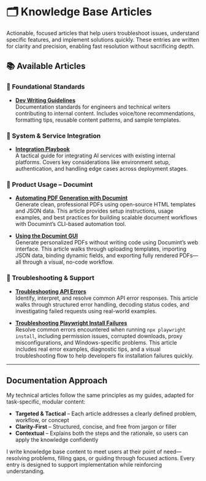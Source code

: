 # 🗂️ Knowledge Base Articles

Actionable, focused articles that help users troubleshoot issues, understand specific features, and implement solutions quickly. These entries are written for clarity and precision, enabling fast resolution without sacrificing depth.

## 📚 Available Articles

### 🧱 Foundational Standards
- **[Dev Writing Guidelines](https://github.com/CRollins6020/CRollins6020/blob/main/Knowledge-Base/dev-writing-guidlines.md)**  
  Documentation standards for engineers and technical writers contributing to internal content. Includes voice/tone recommendations, formatting tips, reusable content patterns, and sample templates.

### 🔗 System & Service Integration
- **[Integration Playbook](https://github.com/CRollins6020/CRollins6020/blob/main/Knowledge-Base/integration-playbook.md)**  
  A tactical guide for integrating AI services with existing internal platforms. Covers key considerations like environment setup, authentication, and handling edge cases across deployment stages.

### 🧾 Product Usage – Documint
- **[Automating PDF Generation with Documint](https://github.com/CRollins6020/CRollins6020/blob/main/Knowledge-Base/automating-pdf-generation-with-documint.md)**  
  Generate clean, professional PDFs using open-source HTML templates and JSON data. This article provides setup instructions, usage examples, and best practices for building scalable document workflows with Documint’s CLI-based automation tool.

- **[Using the Documint GUI](https://github.com/CRollins6020/CRollins6020/blob/main/Knowledge-Base/using-documint-gui.md)**  
  Generate personalized PDFs without writing code using Documint’s web interface. This article walks through uploading templates, importing JSON data, binding dynamic fields, and exporting fully rendered PDFs—all through a visual, no-code workflow.

### 🧰 Troubleshooting & Support
- **[Troubleshooting API Errors](https://github.com/CRollins6020/CRollins6020/blob/main/Knowledge-Base/troubleshooting-api-errors.md)**  
  Identify, interpret, and resolve common API error responses. This article walks through structured error handling, decoding status codes, and investigating failed requests using real-world examples.

- **[Troubleshooting Playwright Install Failures](https://github.com/CRollins6020/CRollins6020/blob/main/Knowledge-Base/troubleshooting-playwright-install-failures.md)**  
  Resolve common errors encountered when running `npx playwright install`, including permission issues, corrupted downloads, proxy misconfigurations, and Windows-specific problems. This article includes real error examples, diagnostic tips, and a visual troubleshooting flow to help developers fix installation failures quickly.

---

## Documentation Approach

My technical articles follow the same principles as my guides, adapted for task-specific, modular content:

- **Targeted & Tactical** – Each article addresses a clearly defined problem, workflow, or concept  
- **Clarity-First** – Structured, concise, and free from jargon or filler  
- **Contextual** – Explains both the steps and the rationale, so users can apply the knowledge confidently  

I write knowledge base content to meet users at their point of need—resolving problems, filling gaps, or guiding through focused actions. Every entry is designed to support implementation while reinforcing understanding.

